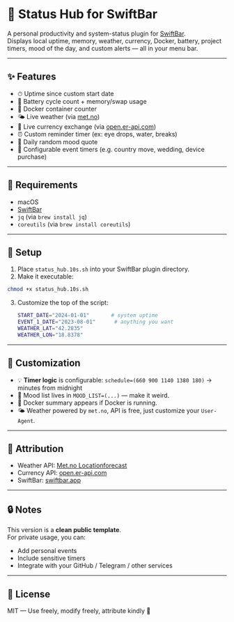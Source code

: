 # 🧠 Status Hub for SwiftBar

A personal productivity and system-status plugin for [SwiftBar](https://github.com/swiftbar/SwiftBar).  
Displays local uptime, memory, weather, currency, Docker, battery, project timers, mood of the day, and custom alerts — all in your menu bar.

---

## ✨ Features

- ⏱ Uptime since custom start date
- 🔋 Battery cycle count + memory/swap usage
- 🐳 Docker container counter
- 🌤 Live weather (via [met.no](https://api.met.no))
- 💱 Live currency exchange (via [open.er-api.com](https://www.exchangerate-api.com))
- ⏰ Custom reminder timer (ex: eye drops, water, breaks)
- 🧠 Daily random mood quote
- 📌 Configurable event timers (e.g. country move, wedding, device purchase)

---

## 🧩 Requirements

- macOS
- [SwiftBar](https://github.com/swiftbar/SwiftBar)
- `jq` (via `brew install jq`)
- `coreutils` (via `brew install coreutils`)

---

## 🔧 Setup

1. Place `status_hub.10s.sh` into your SwiftBar plugin directory.
2. Make it executable:

```bash
chmod +x status_hub.10s.sh
```

3. Customize the top of the script:
   ```bash
   START_DATE="2024-01-01"       # system uptime
   EVENT_1_DATE="2023-08-01"      # anything you want
   WEATHER_LAT="42.2835"
   WEATHER_LON="18.8378"
   ```

---

## 🧠 Customization

- 💡 **Timer logic** is configurable: `schedule=(660 900 1140 1380 180)` → minutes from midnight
- 💬 Mood list lives in `MOOD_LIST=(...)` — make it weird.
- 🐳 Docker summary appears if Docker is running.
- 🌤 Weather powered by `met.no`, API is free, just customize your `User-Agent`.

---

## 🤝 Attribution

- Weather API: [Met.no Locationforecast](https://api.met.no)
- Currency API: [open.er-api.com](https://open.er-api.com)
- SwiftBar: [swiftbar.app](https://swiftbar.app)

---

## 🔒 Notes

This version is a **clean public template**.  
For private usage, you can:
- Add personal events
- Include sensitive timers
- Integrate with your GitHub / Telegram / other services

---

## 📄 License

MIT — Use freely, modify freely, attribute kindly 💙
